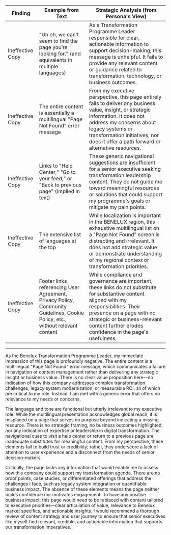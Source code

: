 | Finding          | Example from Text                                                                                                         | Strategic Analysis (from Persona's View)                                                                                                                                                                                                                     |
| ---------------- | ------------------------------------------------------------------------------------------------------------------------ | ------------------------------------------------------------------------------------------------------------------------------------------------------------------------------------------------------------------------------------------------------------- |
| Ineffective Copy | "Uh oh, we can’t seem to find the page you’re looking for." (and equivalents in multiple languages)                        | As a Transformation Programme Leader responsible for clear, actionable information to support decision-making, this message is unhelpful. It fails to provide any relevant content or guidance related to transformation, technology, or business outcomes.       |
| Ineffective Copy | The entire content is essentially a multilingual "Page Not Found" error message                                           | From my executive perspective, this page entirely fails to deliver any business value, insight, or strategic information. It does not address my concerns about legacy systems or transformation initiatives, nor does it offer a path forward or alternative resources. |
| Ineffective Copy | Links to "Help Center," "Go to your feed," or "Back to previous page" (implied in text)                                   | These generic navigational suggestions are insufficient for a senior executive seeking transformation leadership content. They do not guide me toward meaningful resources or solutions that could support my programme's goals or mitigate my pain points.           |
| Ineffective Copy | The extensive list of languages at the top                                                                                 | While localization is important in the BENELUX region, this exhaustive multilingual list on a "Page Not Found" screen is distracting and irrelevant. It does not add strategic value or demonstrate understanding of my regional context or transformation priorities. |
| Ineffective Copy | Footer links referencing User Agreement, Privacy Policy, Community Guidelines, Cookie Policy, etc., without relevant content | While compliance and governance are important, these links do not substitute for substantive content aligned with my responsibilities. Their presence on a page with no strategic or business-relevant content further erodes confidence in the page's usefulness.    |

---

As the Benelux Transformation Programme Leader, my immediate impression of this page is profoundly negative. The entire content is a multilingual "Page Not Found" error message, which communicates a failure in navigation or content management rather than delivering any strategic insight or business value. There is no clear value proposition here—no indication of how this company addresses complex transformation challenges, legacy system modernization, or measurable ROI, all of which are critical to my role. Instead, I am met with a generic error that offers no relevance to my needs or concerns.

The language and tone are functional but utterly irrelevant to my executive role. While the multilingual presentation acknowledges global reach, it is misplaced on a page that serves no purpose beyond indicating a missing resource. There is no strategic framing, no business outcomes highlighted, nor any indication of expertise or leadership in digital transformation. The navigational cues to visit a help center or return to a previous page are inadequate substitutes for meaningful content. From my perspective, these elements fail to build trust or credibility; rather, they underscore a lack of attention to user experience and a disconnect from the needs of senior decision-makers.

Critically, the page lacks any information that would enable me to assess how this company could support my transformation agenda. There are no proof points, case studies, or differentiated offerings that address the challenges I face, such as legacy system integration or quantifiable business impact. The absence of these elements means the page neither builds confidence nor motivates engagement. To have any positive business impact, this page would need to be replaced with content tailored to executive priorities—clear articulation of value, relevance to Benelux market specifics, and actionable insights. I would recommend a thorough review of content strategy and user journey to ensure that senior executives like myself find relevant, credible, and actionable information that supports our transformation imperatives.